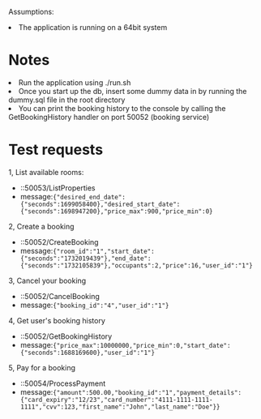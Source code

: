 Assumptions:
<li>
The application is running on a 64bit system
</li>

<h1>Notes</h1>
<li>
Run the application using ./run.sh
</li>
<li>
Once you start up the db, insert some dummy data in by running the dummy.sql file in the root directory
</li>
<li>
You can print the booking history to the console by calling the GetBookingHistory handler on port 50052 (booking service)
</li>


<h1>Test requests</h1>


1, List available rooms:

- ::50053/ListProperties 
- message:`{"desired_end_date":{"seconds":1699058400},"desired_start_date":{"seconds":1698947200},"price_max":900,"price_min":0}`

2, Create a booking

- ::50052/CreateBooking 
- message:`{"room_id":"1","start_date":{"seconds":"1732019439"},"end_date":{"seconds":"1732105839"},"occupants":2,"price":16,"user_id":"1"}`

3, Cancel your booking

- ::50052/CancelBooking
- message:`{"booking_id":"4","user_id":"1"}`

4, Get user's booking history

- ::50052/GetBookingHistory
- message:`{"price_max":10000000,"price_min":0,"start_date":{"seconds":1688169600},"user_id":"1"}`

5, Pay for a booking
- ::50054/ProcessPayment
- message:`{"amount":500.00,"booking_id":"1","payment_details":{"card_expiry":"12/23","card_number":"4111-1111-1111-1111","cvv":123,"first_name":"John","last_name":"Doe"}}`